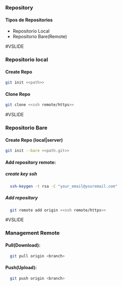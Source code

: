 ### Repository

#### Tipos de Repositorios

- Repositorio Local
- Repositorio Bare(Remote)

#VSLIDE

### Repositorio local

#### Create Repo

```bash
git init <<path>>
```

#### Clone Repo

```bash
git clone <<ssh remote/https>>
```

#VSLIDE

### Repositorio Bare

#### Create Repo (local|server)

```bash
git init --bare <<path.git>>
```

#### Add repository remote:

##### create key ssh

```bash
  ssh-keygen -t rsa -C "your_email@youremail.com"
```

##### Add repository

```bash
  git remote add origin <<ssh remote/https>>
```

#VSLIDE

### Management Remote

#### Pull(Download):

```bash
  git pull origin <branch>
```

#### Push(Upload):

```bash
  git push origin <branch>
```

